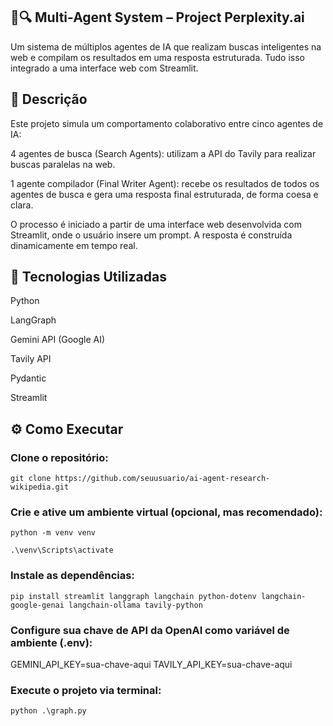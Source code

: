 ## 🤖🔍 Multi-Agent System – Project Perplexity.ai
Um sistema de múltiplos agentes de IA que realizam buscas inteligentes na web e compilam os resultados em uma resposta estruturada. Tudo isso integrado a uma interface web com Streamlit.

## 📌 Descrição
Este projeto simula um comportamento colaborativo entre cinco agentes de IA:

4 agentes de busca (Search Agents): utilizam a API do Tavily para realizar buscas paralelas na web.

1 agente compilador (Final Writer Agent): recebe os resultados de todos os agentes de busca e gera uma resposta final estruturada, de forma coesa e clara.

O processo é iniciado a partir de uma interface web desenvolvida com Streamlit, onde o usuário insere um prompt. A resposta é construída dinamicamente em tempo real.


## 🚀 Tecnologias Utilizadas
Python

LangGraph

Gemini API (Google AI)

Tavily API

Pydantic

Streamlit

## ⚙️ Como Executar
### Clone o repositório:
`git clone https://github.com/seuusuario/ai-agent-research-wikipedia.git`

### Crie e ative um ambiente virtual (opcional, mas recomendado):
`python -m venv venv`

`.\venv\Scripts\activate`


### Instale as dependências:
`pip install streamlit langgraph langchain python-dotenv langchain-google-genai langchain-ollama tavily-python`


### Configure sua chave de API da OpenAI como variável de ambiente (.env):
GEMINI_API_KEY=sua-chave-aqui
TAVILY_API_KEY=sua-chave-aqui

### Execute o projeto via terminal:
`python .\graph.py`
